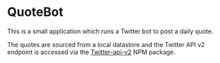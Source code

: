 # QuoteBot

This is a small application which runs a Twitter bot to post a daily quote.

The quotes are sourced from a local datastore and the Twitter API v2 endpoint is accessed via the [Twitter-api-v2](https://github.com/plhery/node-twitter-api-v2) NPM package.
